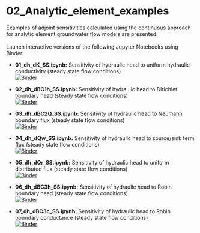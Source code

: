 # 02_Analytic_element_examples
Examples of adjoint sensitivities calculated using the continuous approach for analytic element groundwater flow models are presented.\
\
Launch interactive versions of the following Jupyter Notebooks using Binder:

- **01_dh_dK_SS.ipynb:**
Sensitivity of hydraulic head to uniform hydraulic conductivity (steady state flow conditions)\
[![Binder](https://mybinder.org/badge_logo.svg)](https://mybinder.org/v2/gh/christurnadge/03_First_order_adjoint_sensitivity/master/?filepath=02_Analytic_element_examples%2F01_dh_dK_SS.ipynb)

- **02_dh_dBC1h_SS.ipynb:**
Sensitivity of hydraulic head to Dirichlet boundary head (steady state flow conditions)\
[![Binder](https://mybinder.org/badge_logo.svg)](https://mybinder.org/v2/gh/christurnadge/03_First_order_adjoint_sensitivity/master/?filepath=02_Analytic_element_examples%2F02_dh_dBC1h_SS.ipynb)

- **03_dh_dBC2Q_SS.ipynb:**
Sensitivity of hydraulic head to Neumann boundary flux (steady state flow conditions)\
[![Binder](https://mybinder.org/badge_logo.svg)](https://mybinder.org/v2/gh/christurnadge/03_First_order_adjoint_sensitivity/master/?filepath=02_Analytic_element_examples%2F03_dh_dBC2Q_SS.ipynb)

- **04_dh_dQw_SS.ipynb:**
Sensitivity of hydraulic head to source/sink term flux (steady state flow conditions)\
[![Binder](https://mybinder.org/badge_logo.svg)](https://mybinder.org/v2/gh/christurnadge/03_First_order_adjoint_sensitivity/master/?filepath=02_Analytic_element_examples%2F04_dh_dQw_SS.ipynb)

- **05_dh_dQr_SS.ipynb:**
Sensitivity of hydraulic head to uniform distributed flux (steady state flow conditions)\
[![Binder](https://mybinder.org/badge_logo.svg)](https://mybinder.org/v2/gh/christurnadge/03_First_order_adjoint_sensitivity/master/?filepath=02_Analytic_element_examples%2F03_dh_dQr_SS.ipynb)

- **06_dh_dBC3h_SS.ipynb:**
Sensitivity of hydraulic head to Robin boundary head (steady state flow conditions)\
[![Binder](https://mybinder.org/badge_logo.svg)](https://mybinder.org/v2/gh/christurnadge/03_First_order_adjoint_sensitivity/master/?filepath=02_Analytic_element_examples%2F03_dh_dBC3h_SS.ipynb)

- **07_dh_dBC3c_SS.ipynb:**
Sensitivity of hydraulic head to Robin boundary conductance (steady state flow conditions)\
[![Binder](https://mybinder.org/badge_logo.svg)](https://mybinder.org/v2/gh/christurnadge/03_First_order_adjoint_sensitivity/master/?filepath=02_Analytic_element_examples%2F03_dh_dBC3c_SS.ipynb)
